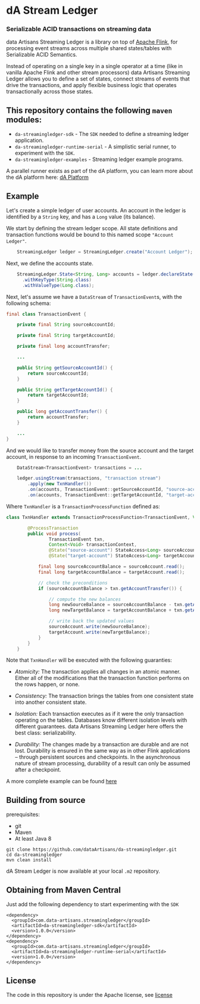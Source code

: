 # dA Stream Ledger

### Serializable ACID transactions on streaming data

data Artisans Streaming Ledger is a library on top of [Apache Flink](https://flink.apache.org/), for processing event streams across multiple shared states/tables with Serializable ACID Semantics.

Instead of operating on a single key in a single operator at a time (like in vanilla Apache Flink and other stream processors) data Artisans Streaming Ledger allows you to define a set of states, connect streams of events that drive the transactions, and apply flexible business logic that operates transactionally across those states.

## This repository contains the following `maven` modules:
* `da-streamingledger-sdk` - The `SDK` needed to define a streaming ledger application.
* `da-streamingledger-runtime-serial` - A simplistic serial runner, to experiment with the `SDK`.
* `da-streamingledger-examples` - Streaming ledger example programs.

A parallel runner exists as part of the dA platform,
you can learn more about the dA platform here: [dA Platform](https://data-artisans.com/platform-overview)

## Example

Let's create a simple ledger of user accounts.
An account in the ledger is identified by a `String` key,
and has a `Long` value (its balance).

We start by defining the stream ledger scope. All state definitions and transaction functions
would be bound to this named scope `"Account Ledger"`.

```java
    StreamingLedger ledger = StreamingLedger.create("Account Ledger");
```

Next, we define the accounts state.

```java
    StreamingLedger.State<String, Long> accounts = ledger.declareState("accounts")
      .withKeyType(String.class)
      .withValueType(Long.class);
```

Next, let's assume we have a `DataStream` of `TransactionEvent`s, with the following schema:

```java
final class TransactionEvent {

    private final String sourceAccountId;

    private final String targetAccountId;

    private final long accountTransfer;

    ...

    public String getSourceAccountId() {
        return sourceAccountId;
    }

    public String getTargetAccountId() {
        return targetAccountId;
    }

    public long getAccountTransfer() {
        return accountTransfer;
    }

    ...
}

```
And we would like to transfer money from the source account and the target account, in response to an incoming `TransactionEvent`.

```java
    DataStream<TransactionEvent> transactions = ...

    ledger.usingStream(transactions, "transaction stream")
    	.apply(new TxnHandler())
        .on(accounts, TransactionEvent::getSourceAccountId, "source-account", READ_WRITE)
        .on(accounts, TransactionEvent::getTargetAccountId, "target-account", READ_WRITE);
```

Where `TxnHandler` is a `TransactionProcessFunction` defined as:

```java
class TxnHandler extends TransactionProcessFunction<TransactionEvent, Void> {

        @ProcessTransaction
        public void process(
                TransactionEvent txn,
                Context<Void> transactionContext,
                @State("source-account") StateAccess<Long> sourceAccount,
                @State("target-account") StateAccess<Long> targetAccount) {

            final long sourceAccountBalance = sourceAccount.read();
            final long targetAccountBalance = targetAccount.read();

            // check the preconditions
            if (sourceAccountBalance > txn.getAccountTransfer()) {

                // compute the new balances
                long newSourceBalance = sourceAccountBalance - txn.getAccountTransfer();
                long newTargetBalance = targetAccountBalance + txn.getAccountTransfer();

                // write back the updated values
                sourceAccount.write(newSourceBalance);
                targetAccount.write(newTargetBalance);
            }
        }
    }
```

Note that `TxnHandler` will be executed with the following guaranties:
* *Atomicity:* The transaction applies all changes in an atomic manner. Either all of the modifications that the transaction function performs on the rows happen, or none.

* *Consistency:* The transaction brings the tables from one consistent state into another consistent state.

* *Isolation:* Each transaction executes as if it were the only transaction operating on the tables. Databases know different isolation levels with different guarantees. data Artisans Streaming Ledger here offers the best class: serializability.

* *Durability:* The changes made by a transaction are durable and are not lost. Durability is ensured in the same way as in other Flink applications – through persistent sources and checkpoints. In the asynchronous nature of stream processing, durability of a result can only be assumed after a checkpoint.


A more complete example can be found [here](https://github.com/dataArtisans/da-streamingledger/blob/master/da-streamingledger-examples/src/main/java/com/dataartisans/streamingledger/examples/simpletrade/SimpleTradeExample.java)

## Building from source

prerequisites:

* git
* Maven
* At least Java 8

```
git clone https://github.com/dataArtisans/da-streamingledger.git
cd da-streamingledger
mvn clean install
```

dA Stream Ledger is now available at your local `.m2` repository.

## Obtaining from Maven Central

Just add the following dependency to start experimenting with the `SDK`

```
<dependency>
  <groupId>com.data-artisans.streamingledger</groupId>
  <artifactId>da-streamingledger-sdk</artifactId>
  <version>1.0.0</version>
</dependency>
<dependency>
  <groupId>com.data-artisans.streamingledger</groupId>
  <artifactId>da-streamingledger-runtime-serial</artifactId>
  <version>1.0.0</version>
</dependency>
```

## License 

The code in this repository is under the Apache license, see [license](https://github.com/dataArtisans/da-streamingledger/blob/master/LICENSE)

